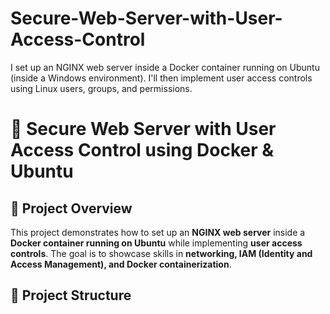 # Secure-Web-Server-with-User-Access-Control
I set up an NGINX web server inside a Docker container running on Ubuntu (inside a Windows environment). I'll then implement user access controls using Linux users, groups, and permissions.
# 🚀 Secure Web Server with User Access Control using Docker & Ubuntu

## **📌 Project Overview**
This project demonstrates how to set up an **NGINX web server** inside a **Docker container running on Ubuntu** while implementing **user access controls**. The goal is to showcase skills in **networking, IAM (Identity and Access Management), and Docker containerization**.

## **📂 Project Structure**
